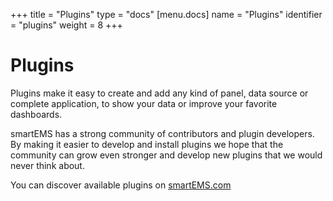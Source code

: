 +++
title = "Plugins"
type = "docs"
[menu.docs]
name = "Plugins"
identifier = "plugins"
weight = 8
+++


# Plugins

Plugins make it easy to create and add any kind of panel, data source or complete
application, to show your data or improve your favorite dashboards.

smartEMS has a strong community of contributors and plugin developers.
By making it easier to develop and install plugins we hope that the community
can grow even stronger and develop new plugins that we would never think about.

You can discover available plugins on [smartEMS.com](https://smartems.com/plugins)
